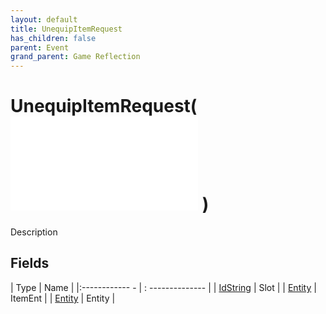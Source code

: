 ```yaml
---
layout: default
title: UnequipItemRequest
has_children: false
parent: Event
grand_parent: Game Reflection
---
```

# UnequipItemRequest( ![ EntityEventBase ](game-reflection/events/entity_event_base.md) )
Description 

## Fields
| Type | Name |
|:------------ - | : -------------- |
| [IdString](game-reflection/components/id_string.md) | Slot |
| [Entity](game-reflection/classes/entity.md) | ItemEnt |
| [Entity](game-reflection/classes/entity.md) | Entity |
